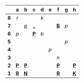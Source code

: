 |     |  a  |  b  |  c  |  d  |  e  |  f  |  g  |  h  |
|:---:|:---:|:---:|:---:|:---:|:---:|:---:|:---:|:---:|
|  **8**  |  _r_  |     |     |  _k_  |     |     |     |     |
|  **7**  |     |  [_p_](http://localhost:8080/api/chess/play?move=c6b7)  |  [_](http://localhost:8080/api/chess/play?move=c6c7)  |     |     |  [**B**](http://localhost:8080/api/chess/select?square=f7)  |  _p_  |     |
|  **6**  |  _p_  |     |  [**P**](http://localhost:8080/api/chess/select?square=c6)  |  _b_  |     |     |     |     |
|  **5**  |     |     |     |     |     |     |  _p_  |     |
|  **4**  |     |     |     |     |  _p_  |     |     |     |
|  **3**  |     |     |     |     |     |  _n_  |     |     |
|  **2**  |  [**P**](http://localhost:8080/api/chess/select?square=a2)  |  [**P**](http://localhost:8080/api/chess/select?square=b2)  |     |     |     |  [**P**](https://github.com/grim-kalman)  |     |  [**P**](http://localhost:8080/api/chess/select?square=h2)  |
|  **1**  |  [**R**](https://github.com/grim-kalman)  |  [**N**](http://localhost:8080/api/chess/select?square=b1)  |     |     |     |  [**R**](http://localhost:8080/api/chess/select?square=f1)  |     |  [**K**](http://localhost:8080/api/chess/select?square=h1)  |
